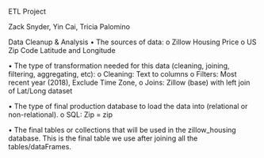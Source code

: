 ETL Project

Zack Snyder, Yin Cai, Tricia Palomino



Data Cleanup & Analysis
•	The sources of data:
o	Zillow Housing Price 
o	US Zip Code Latitude and Longitude

•	The type of transformation needed for this data (cleaning, joining, filtering, aggregating, etc):
o	Cleaning: Text to columns
o	Filters: Most recent year (2018), Exclude Time Zone, 
o	Joins: Zillow (base) with left join of Lat/Long dataset


•	The type of final production database to load the data into (relational or non-relational).
o	SQL: Zip = zip

•	The final tables or collections that will be used in the zillow_housing database. This is the final table we use after joining all the tables/dataFrames.

